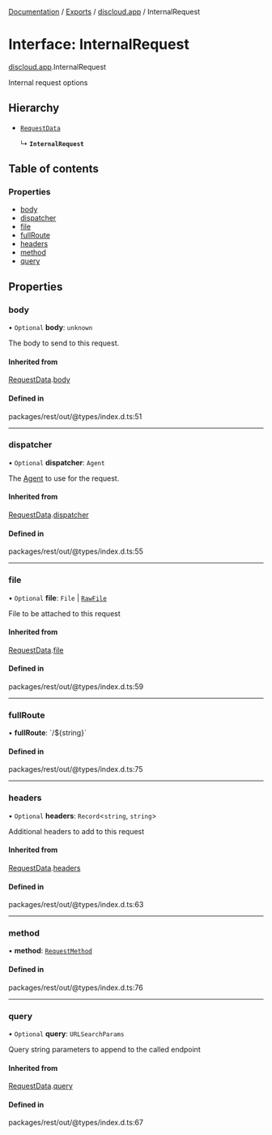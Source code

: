 [Documentation](../README.md) / [Exports](../modules.md) / [discloud.app](../modules/discloud_app.md) / InternalRequest

# Interface: InternalRequest

[discloud.app](../modules/discloud_app.md).InternalRequest

Internal request options

## Hierarchy

- [`RequestData`](discloud_app.RequestData.md)

  ↳ **`InternalRequest`**

## Table of contents

### Properties

- [body](discloud_app.InternalRequest.md#body)
- [dispatcher](discloud_app.InternalRequest.md#dispatcher)
- [file](discloud_app.InternalRequest.md#file)
- [fullRoute](discloud_app.InternalRequest.md#fullroute)
- [headers](discloud_app.InternalRequest.md#headers)
- [method](discloud_app.InternalRequest.md#method)
- [query](discloud_app.InternalRequest.md#query)

## Properties

### body

• `Optional` **body**: `unknown`

The body to send to this request.

#### Inherited from

[RequestData](discloud_app.RequestData.md).[body](discloud_app.RequestData.md#body)

#### Defined in

packages/rest/out/@types/index.d.ts:51

___

### dispatcher

• `Optional` **dispatcher**: `Agent`

The [Agent](https://undici.nodejs.org/#/docs/api/Agent) to use for the request.

#### Inherited from

[RequestData](discloud_app.RequestData.md).[dispatcher](discloud_app.RequestData.md#dispatcher)

#### Defined in

packages/rest/out/@types/index.d.ts:55

___

### file

• `Optional` **file**: `File` \| [`RawFile`](discloud_app.RawFile.md)

File to be attached to this request

#### Inherited from

[RequestData](discloud_app.RequestData.md).[file](discloud_app.RequestData.md#file)

#### Defined in

packages/rest/out/@types/index.d.ts:59

___

### fullRoute

• **fullRoute**: \`/${string}\`

#### Defined in

packages/rest/out/@types/index.d.ts:75

___

### headers

• `Optional` **headers**: `Record`<`string`, `string`\>

Additional headers to add to this request

#### Inherited from

[RequestData](discloud_app.RequestData.md).[headers](discloud_app.RequestData.md#headers)

#### Defined in

packages/rest/out/@types/index.d.ts:63

___

### method

• **method**: [`RequestMethod`](../enums/discloud_app.RequestMethod.md)

#### Defined in

packages/rest/out/@types/index.d.ts:76

___

### query

• `Optional` **query**: `URLSearchParams`

Query string parameters to append to the called endpoint

#### Inherited from

[RequestData](discloud_app.RequestData.md).[query](discloud_app.RequestData.md#query)

#### Defined in

packages/rest/out/@types/index.d.ts:67
